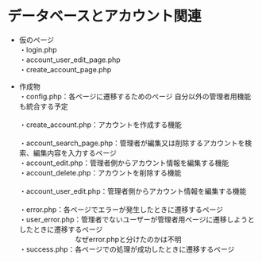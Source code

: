 # データベースとアカウント関連

* 仮のページ<br>
  ・login.php<br>
  ・account_user_edit_page.php<br>
  ・create_account_page.php<br>

* 作成物<br>
  ・config.php：各ページに遷移するためのページ 自分以外の管理者用機能も統合する予定<br><br>
  ・create_account.php：アカウントを作成する機能<br><br>
  ・account_search_page.php：管理者が編集又は削除するアカウントを検索、編集内容を入力するページ<br>
  ・account_edit.php：管理者側からアカウント情報を編集する機能<br>
  ・account_delete.php：アカウントを削除する機能<br><br>
  ・account_user_edit.php：管理者側からアカウント情報を編集する機能<br><br>
  ・error.php：各ページでエラーが発生したときに遷移するページ<br>
  ・user_error.php：管理者でないユーザーが管理者用ページに遷移しようとしたときに遷移するページ<br>
  &emsp;&emsp;&emsp;&emsp;&emsp;&emsp;&emsp;&emsp;なぜerror.phpと分けたのかは不明<br>
  ・success.php：各ページでの処理が成功したときに遷移するページ<br>
